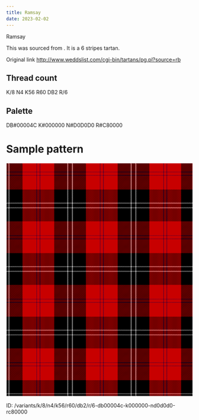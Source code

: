 ```yaml
---
title: Ramsay
date: 2023-02-02
---
```

Ramsay

This was sourced from <no value>.  It is a 6 stripes tartan.

Original link http://www.weddslist.com/cgi-bin/tartans/pg.pl?source=rb

## Thread count
K/8 N4 K56 R60 DB2 R/6

## Palette
DB#00004C K#000000 N#D0D0D0 R#C80000

# Sample pattern

![Tartan detail](tartan.png "K/8 N4 K56 R60 DB2 R/6 tartan")

ID: /variants/k/8/n4/k56/r60/db2/r/6-db00004c-k000000-nd0d0d0-rc80000